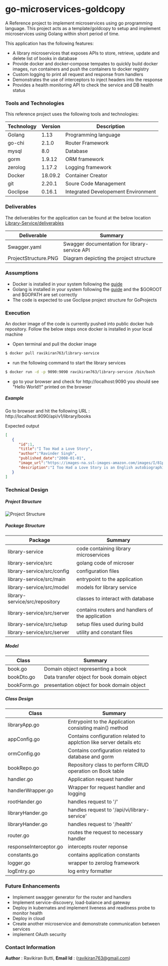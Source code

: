 # go-microservices-goldcopy

A Reference project to implement microservices using go programming language. This project acts as a template/goldcopy to setup and implement microservices using Golang within short period of time.

This application has the following features:

* A library microservices that exposes APIs to store, retrieve, update and delete list of books in database
* Provide docker and docker-compose tempates to quickly build docker images, run containers and push the containers to docker registry
* Custom logging to print all request and response from handlers
* Demonstrates the use of interceptors to inject headers into the response
* Provides a health monitoring API to check the service and DB health status

### Tools and Technologies

This reference project uses the following tools and technologies:

| Technology | Version | Description |
| ------ | ------ |------ |
| Golang | 1.13 | Programming language|
| go-chi | 2.1.0 | Router Framework |
| mysql | 8.0 | Database |
| gorm | 1.9.12 | ORM framework |
| zerolog | 1.17.2 | Logging framework |
| Docker | 18.09.2 | Container Creator |
| git | 2.20.1 | Soure Code Management |
| Goclipse | 0.16.1| Integrated Developement Environment |

### Deliverables

The deliverables for the application can be found at the below location
[Library-Service/deliverables](https://github.com/rbutti/go-microservices-goldcopy/tree/master/library-service/deliverables)

| Deliverable | Summary |
| ------ | ------ |
| Swagger.yaml | Swagger documentation for library-service API |
| ProjectStructure.PNG |Diagram depicting the project structure |

### Assumptions

* Docker is installed in your system following the [guide](https://docs.docker.com/install/)
* Golang is installed in your system following the [guide](https://golang.org/doc/install#install) and the $GOROOT and $GOPATH are set correctly
* The code is expected to use Goclipse project structure for GoProjects


### Execution
An docker image of the code is currently pushed into public docker hub repository. Follow the below steps once docker is installed in your local machine
* Open terminal and pull the docker image
```sh
$ docker pull ravikiran763/library-service
```

* run the following command to start the library services
```sh
$ docker run -d -p 9090:9090 ravikiran763/library-service /bin/bash
```

* go to your browser and check for http://localhost:9090  you should see "Hello World!!" printed on the browser

##### Example
Go to browser and hit the following URL : http://localhost:9090/api/v1/library/books


Expected output

```json
[
   {
      "id":1,
      "title":"I Too Had a Love Story",
      "author":"Ravinder Singh",
      "published_date":"2008-01-01",
      "image_url":"https://images-na.ssl-images-amazon.com/images/I/81phwRtlzCL.jpg",
      "description":"I Too Had a Love Story is an English autobiographical novel written by Ravinder Singh"
   }
]

```


### Technical Design

##### Project Structure

![Project Structure](https://github.com/rbutti/go-microservices-goldcopy/blob/master/library-service/deliverables/ProjectStructure.png "Project Structure")

##### Package Structure

| Package | Summary |
| ------ | ------ |
| library-service | code containing library microservices |
| library-service/src | golang code of microser  |
| library-service/src/config | configuration files  |
| library-service/src/main | entrypoint to the application |
| library-service/src/model| models for library service|
| library-service/src/repository | classes to interact with database |
| library-service/src/server| contains routers and handlers of the application  |
| library-service/src/setup |setup files used during build |
| library-service/src/server| utility and constant files  |

##### Model

| Class | Summary |
| ------ | ------ |
| book.go| Domain object representing a book |
| bookDto.go| Data transfer object for book domain object |
| bookForm.go| presentation  object for book domain object |

##### Class Design

| Class | Summary |
| ------ | ------ |
| libraryApp.go | Entrypoint to the Application consisting main() method|
| appConfig.go | Contains configuration related to applction like server details etc |
| ormConfig.go | Contains configuration related to database and  gorm |
| bookRepo.go | Repository class to perform CRUD operation on Book table |
| handler.go |Application request handler |
| handlerWrapper.go | Wrapper for request handler and logging |
| rootHander.go | handles request to '/' |
| libraryHander.go | handles request to '/api/vi/library-service' |
| libraryHander.go | handles request to '/health' |
| router.go | routes the request to necessary handler |
| responseInterceptor.go | intercepts router reponse |
| constants.go | contains application constants |
| logger.go | wrapper to zerolog framework |
| logEntry.go | log entry formatter |

### Future Enhancements

* Implement swagger generator for the router and handlers
* Implement service-discovery, load-balance and gateway
* Deploy in kubernates and implement liveness and readiness probe to monitor health
* Deploy in cloud
* Create another microservice and demonstrate communication between services
* implement OAuth security


### Contact Information

**Author** : Ravikiran Butti,
**Email Id** : (ravikiran763@gmail.com)

